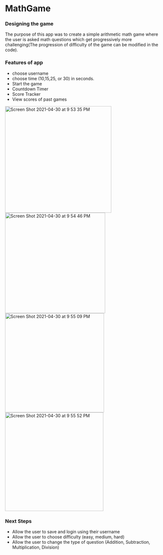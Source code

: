# MathGame

### Designing the game
The purpose of this app was to create a simple arithmetic math game where the user is asked math questions 
which get progressively more challenging(The progression of difficulty of the game can be modified in the code).

### Features of app
- choose username
- choose time (10,15,25, or 30) in seconds.
- Start the game
- Countdown Timer
- Score Tracker
- View scores of past games

<img width="349" alt="Screen Shot 2021-04-30 at 9 53 35 PM" src="https://user-images.githubusercontent.com/19552862/116767512-85697380-a9fe-11eb-8592-f25f1b024002.png">

<img width="329" alt="Screen Shot 2021-04-30 at 9 54 46 PM" src="https://user-images.githubusercontent.com/19552862/116767527-afbb3100-a9fe-11eb-8d34-771c2e571236.png">

<img width="325" alt="Screen Shot 2021-04-30 at 9 55 09 PM" src="https://user-images.githubusercontent.com/19552862/116767538-bcd82000-a9fe-11eb-9359-18360ee8ae0c.png">

<img width="323" alt="Screen Shot 2021-04-30 at 9 55 52 PM" src="https://user-images.githubusercontent.com/19552862/116767550-d6796780-a9fe-11eb-8422-7cd744d8112b.png">

### Next Steps
- Allow the user to save and login using their username
- Allow the user to choose difficulty (easy, medium, hard)
- Allow the user to change the type of question (Addition, Subtraction, Multiplication, Division)

